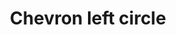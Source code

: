 ---
title: Chevron left circle
tags: ["chevron", "left", "circle", "direction", "pointer"]
icon: chevron-left-circle
svg: '<svg xmlns="http://www.w3.org/2000/svg" width="24" height="24" fill="none" viewBox="0 0 24 24" stroke-width="1.5" stroke-linecap="round" stroke-linejoin="round" stroke="currentColor"><circle cx="12" cy="12.5" r="9"/><path d="m13.25 16-3.5-3.5 3.5-3.5"/></svg>'
---